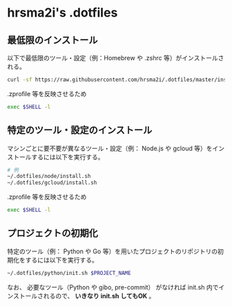 # hrsma2i's .dotfiles

## 最低限のインストール

以下で最低限のツール・設定（例：Homebrew や .zshrc 等）がインストールされる。

```sh
curl -sf https://raw.githubusercontent.com/hrsma2i/.dotfiles/master/install.sh | sh -s
```

.zprofile 等を反映させるため

```sh
exec $SHELL -l
```


## 特定のツール・設定のインストール

マシンごとに要不要が異なるツール・設定（例： Node.js や gcloud 等）をインストールするには以下を実行する。

```sh
# 例
~/.dotfiles/node/install.sh
~/.dotfiles/gcloud/install.sh
```

.zprofile 等を反映させるため

```sh
exec $SHELL -l
```


## プロジェクトの初期化

特定のツール（例： Python や Go 等）を用いたプロジェクトのリポジトリの初期化をするには以下を実行する。

```sh
~/.dotfiles/python/init.sh $PROJECT_NAME
```

なお、 必要なツール（Python や gibo, pre-commit） がなければ init.sh 内でインストールされるので、 **いきなり init.sh してもOK** 。
